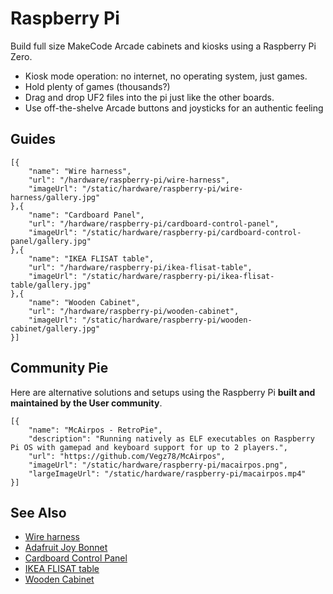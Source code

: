 # Raspberry Pi

Build full size MakeCode Arcade cabinets and kiosks using a Raspberry Pi Zero. 

* Kiosk mode operation: no internet, no operating system, just games.
* Hold plenty of games (thousands?)
* Drag and drop UF2 files into the pi just like the other boards.
* Use off-the-shelve Arcade buttons and joysticks for an authentic feeling

## Guides

```codecard
[{
    "name": "Wire harness",
    "url": "/hardware/raspberry-pi/wire-harness",
    "imageUrl": "/static/hardware/raspberry-pi/wire-harness/gallery.jpg"
},{
    "name": "Cardboard Panel",
    "url": "/hardware/raspberry-pi/cardboard-control-panel",
    "imageUrl": "/static/hardware/raspberry-pi/cardboard-control-panel/gallery.jpg"
},{
    "name": "IKEA FLISAT table",
    "url": "/hardware/raspberry-pi/ikea-flisat-table",
    "imageUrl": "/static/hardware/raspberry-pi/ikea-flisat-table/gallery.jpg"
},{
    "name": "Wooden Cabinet",
    "url": "/hardware/raspberry-pi/wooden-cabinet",
    "imageUrl": "/static/hardware/raspberry-pi/wooden-cabinet/gallery.jpg"
}]
```

## Community Pie

Here are alternative solutions and setups using the Raspberry Pi
**built and maintained by the User community**.

```codecard
[{
    "name": "McAirpos - RetroPie",
    "description": "Running natively as ELF executables on Raspberry Pi OS with gamepad and keyboard support for up to 2 players.",
    "url": "https://github.com/Vegz78/McAirpos",
    "imageUrl": "/static/hardware/raspberry-pi/macairpos.png",
    "largeImageUrl": "/static/hardware/raspberry-pi/macairpos.mp4"
}]
```


## See Also

* [Wire harness](/hardware/raspberry-pi/wire-harness)
* [Adafruit Joy Bonnet](https://learn.adafruit.com/makecode-arcade-with-raspberry-pi-zero)
* [Cardboard Control Panel](/hardware/raspberry-pi/cardboard-control-panel)
* [IKEA FLISAT table](/hardware/raspberry-pi/ikea-flisat-table)
* [Wooden Cabinet](/hardware/raspberry-pi/wooden-cabinet)
